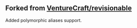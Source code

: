## Forked from [VentureCraft/revisionable](https://github.com/VentureCraft/revisionable)
Added polymorphic aliases support.